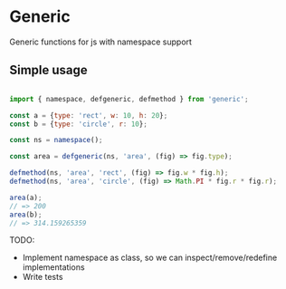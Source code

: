 # Generic #

Generic functions for js with namespace support

## Simple usage ##

```javascript

import { namespace, defgeneric, defmethod } from 'generic';

const a = {type: 'rect', w: 10, h: 20};
const b = {type: 'circle', r: 10};

const ns = namespace();

const area = defgeneric(ns, 'area', (fig) => fig.type);

defmethod(ns, 'area', 'rect', (fig) => fig.w * fig.h);
defmethod(ns, 'area', 'circle', (fig) => Math.PI * fig.r * fig.r);

area(a);
// => 200
area(b);
// => 314.159265359
```

TODO:
- Implement namespace as class, so we can inspect/remove/redefine implementations
- Write tests